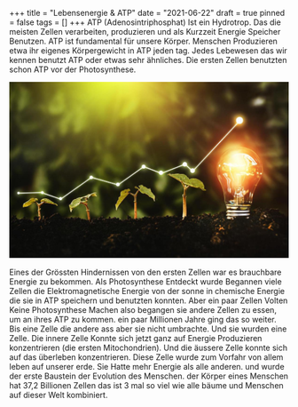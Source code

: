 +++
title = "Lebensenergie & ATP"
date = "2021-06-22"
draft = true
pinned = false
tags = []
+++
ATP (Adenosintriphosphat) Ist ein Hydrotrop. Das die meisten Zellen verarbeiten, produzieren und als Kurzzeit Energie Speicher Benutzen. ATP ist fundamental für unsere Körper. Menschen Produzieren etwa ihr eigenes Körpergewicht in ATP jeden tag. Jedes Lebewesen das wir kennen benutzt ATP oder etwas sehr ähnliches. Die ersten Zellen benutzten schon ATP vor der Photosynthese. 



![](e8pprdd24ezbpp88qntuns.jpg)



Eines der Grössten Hindernissen von den ersten Zellen war es brauchbare Energie zu bekommen. Als Photosynthese Entdeckt wurde Begannen viele Zellen die Elektromagnetische Energie von der sonne in chemische Energie die sie in ATP speichern und benutzten konnten. Aber ein paar Zellen Volten Keine Photosynthese Machen also begangen sie andere Zellen zu essen, um an ihres ATP zu kommen. ein paar Millionen Jahre ging das so weiter. Bis eine Zelle die andere ass aber sie nicht umbrachte. Und sie wurden eine Zelle. Die innere Zelle Konnte sich jetzt ganz auf Energie Produzieren konzentrieren (die ersten Mitochondrien). Und die äussere Zelle konnte sich auf das überleben konzentrieren. Diese Zelle wurde zum Vorfahr von allem leben auf unserer erde. Sie Hatte mehr Energie als alle anderen. und wurde der erste Baustein der Evolution des Menschen. der Körper eines Menschen hat 37,2 Billionen Zellen das ist 3 mal so viel wie alle bäume und Menschen auf dieser Welt kombiniert.